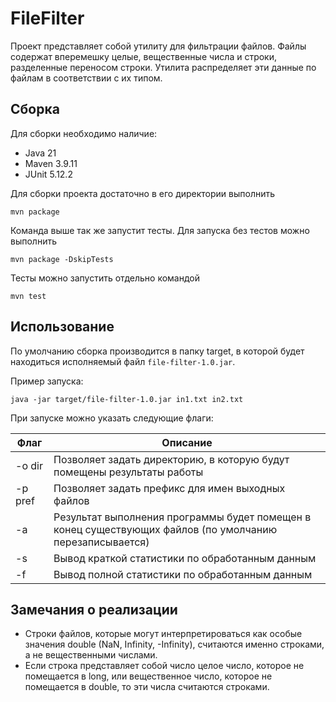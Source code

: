# FileFilter
Проект представляет собой утилиту для фильтрации файлов. Файлы содержат вперемешку целые, вещественные числа и строки, разделенные переносом строки. Утилита распределяет эти данные по файлам в
соответствии с их типом.

## Сборка
Для сборки необходимо наличие:
* Java 21
* Maven 3.9.11
* JUnit 5.12.2

Для сборки проекта достаточно в его директории выполнить
```
mvn package
```
Команда выше так же запустит тесты. Для запуска без тестов можно выполнить
```
mvn package -DskipTests
```
Тесты можно запустить отдельно командой
```
mvn test
```

## Использование
По умолчанию сборка производится в папку target, в которой будет находиться исполняемый файл `file-filter-1.0.jar`.

Пример запуска:
```
java -jar target/file-filter-1.0.jar in1.txt in2.txt
```

При запуске можно указать следующие флаги:

| Флаг  | Описание |
|-------|----------|
| -o dir | Позволяет задать директорию, в которую будут помещены результаты работы|
| -p pref | Позволяет задать префикс для имен выходных файлов|
| -a | Результат выполнения программы будет помещен в конец существующих файлов (по умолчанию перезаписывается)|
| -s | Вывод краткой статистики по обработанным данным |
| -f | Вывод полной статистики по обработанным данным |

## Замечания о реализации
* Строки файлов, которые могут интерпретироваться как особые значения double (NaN, Infinity, -Infinity), считаются именно строками, а не вещественными числами.
* Если строка представляет собой число целое число, которое не помещается в long, или вещественное число, которое не помещается в double, то эти числа считаются строками.